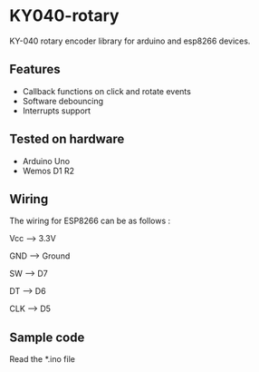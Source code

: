 # KY040-rotary
KY-040 rotary encoder library for arduino and esp8266 devices.

## Features

- Callback functions on click and rotate events
- Software debouncing
- Interrupts support

## Tested on hardware

- Arduino Uno
- Wemos D1 R2

## Wiring

The wiring for ESP8266 can be as follows :

Vcc     --> 3.3V

GND     --> Ground

SW      --> D7

DT      --> D6

CLK     --> D5

## Sample code

Read the *.ino file
